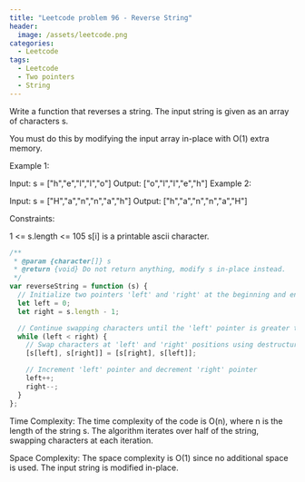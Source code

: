 ```yaml
---
title: "Leetcode problem 96 - Reverse String"
header:
  image: /assets/leetcode.png
categories:
  - Leetcode
tags:
  - Leetcode
  - Two pointers
  - String
---
```


Write a function that reverses a string. The input string is given as an array of characters s.

You must do this by modifying the input array in-place with O(1) extra memory.

Example 1:

Input: s = ["h","e","l","l","o"]
Output: ["o","l","l","e","h"]
Example 2:

Input: s = ["H","a","n","n","a","h"]
Output: ["h","a","n","n","a","H"]

Constraints:

1 <= s.length <= 105
s[i] is a printable ascii character.

```js
/**
 * @param {character[]} s
 * @return {void} Do not return anything, modify s in-place instead.
 */
var reverseString = function (s) {
  // Initialize two pointers 'left' and 'right' at the beginning and end of the string
  let left = 0;
  let right = s.length - 1;

  // Continue swapping characters until the 'left' pointer is greater than or equal to the 'right' pointer
  while (left < right) {
    // Swap characters at 'left' and 'right' positions using destructuring assignment
    [s[left], s[right]] = [s[right], s[left]];

    // Increment 'left' pointer and decrement 'right' pointer
    left++;
    right--;
  }
};
```

Time Complexity:
The time complexity of the code is O(n), where n is the length of the string s. The algorithm iterates over half of the string, swapping characters at each iteration.

Space Complexity:
The space complexity is O(1) since no additional space is used. The input string is modified in-place.

